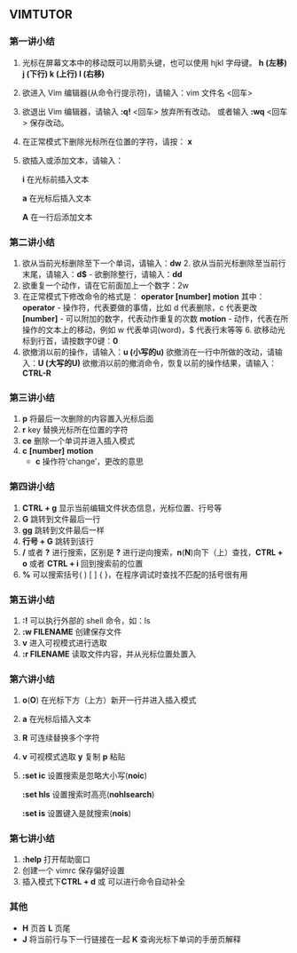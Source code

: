 ## VIMTUTOR



### 第一讲小结


  1. 光标在屏幕文本中的移动既可以用箭头键，也可以使用 hjkl 字母键。
         **h (左移)       j (下行)       k (上行)     l (右移)**

  2. 欲进入 Vim 编辑器(从命令行提示符)，请输入：vim 文件名 <回车> 

  3. 欲退出 Vim 编辑器，请输入 <ESC>   **:q!**   <回车> 放弃所有改动。
                      或者输入 <ESC>   **:wq**   <回车> 保存改动。

  4. 在正常模式下删除光标所在位置的字符，请按： **x**

  5. 欲插入或添加文本，请输入：

      **i** 在光标前插入文本
      
      **a** 在光标后插入文本
      
      **A** 在一行后添加文本
      
      



### 第二讲小结


  1. 欲从当前光标删除至下一个单词，请输入：**dw**
    2. 欲从当前光标删除至当前行末尾，请输入：**d$**
    - 欲删除整行，请输入：**dd**
  4. 欲重复一个动作，请在它前面加上一个数字：2w
  5. 在正常模式下修改命令的格式是：
               **operator   [number]   motion**
       其中：
         **operator** - 操作符，代表要做的事情，比如 d 代表删除，c 代表更改
         **[number]** - 可以附加的数字，代表动作重复的次数
         **motion**   - 动作，代表在所操作的文本上的移动，例如 w 代表单词(word)，$ 代表行末等等
    6. 欲移动光标到行首，请按数字0键：**0**
  7. 欲撤消以前的操作，请输入：**u (小写的u)**
       欲撤消在一行中所做的改动，请输入：**U (大写的U)**
       欲撤消以前的撤消命令，恢复以前的操作结果，请输入：**CTRL-R**



### 第三讲小结

1. **p** 将最后一次删除的内容置入光标后面
2. **r** key 替换光标所在位置的字符
3. **ce** 删除一个单词并进入插入模式
4. **c** **[number]** **motion**
   - **c** 操作符‘change’，更改的意思



### 第四讲小结

1. **CTRL + g** 显示当前编辑文件状态信息，光标位置、行号等
2. **G** 跳转到文件最后一行
3. **gg** 跳转到文件最后一样
4. **行号 + G** 跳转到该行
5. **/**  或者  **?** 进行搜索，区别是 **?** 进行逆向搜索，**n**(**N**)向下（上）查找，**CTRL + o** 或者 **CTRL + i** 回到搜索前的位置
6. **%** 可以搜索括号( ) [ ] { }，在程序调试时查找不匹配的括号很有用



### 第五讲小结

1. **:!** 可以执行外部的 shell 命令，如：ls
2. **:w FILENAME** 创建保存文件
3. **v** 进入可视模式进行选取
4. **:r FILENAME** 读取文件内容，并从光标位置处置入



### 第六讲小结

1. **o**(**O**)  在光标下方（上方）新开一行并进入插入模式

2. **a**  在光标后插入文本

3. **R** 可连续替换多个字符

4. **v** 可视模式选取  **y** 复制  **p** 粘贴

5. **:set ic** 设置搜索是忽略大小写(**noic**)

    **:set hls** 设置搜索时高亮(**nohlsearch**)

    **:set is** 设置键入是就搜索(**nois**)



### 第七讲小结

1. **:help** 打开帮助窗口
2. 创建一个 vimrc 保存偏好设置
3. 插入模式下**CTRL + d** 或 <TAB> 可以进行命令自动补全



### 其他

- **H** 页首 **L** 页尾
- **J** 将当前行与下一行链接在一起 **K** 查询光标下单词的手册页解释